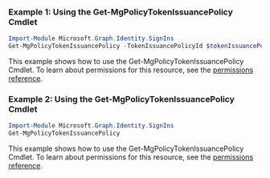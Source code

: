 ### Example 1: Using the Get-MgPolicyTokenIssuancePolicy Cmdlet
```powershell
Import-Module Microsoft.Graph.Identity.SignIns
Get-MgPolicyTokenIssuancePolicy -TokenIssuancePolicyId $tokenIssuancePolicyId
```
This example shows how to use the Get-MgPolicyTokenIssuancePolicy Cmdlet.
To learn about permissions for this resource, see the [permissions reference](/graph/permissions-reference).
### Example 2: Using the Get-MgPolicyTokenIssuancePolicy Cmdlet
```powershell
Import-Module Microsoft.Graph.Identity.SignIns
Get-MgPolicyTokenIssuancePolicy
```
This example shows how to use the Get-MgPolicyTokenIssuancePolicy Cmdlet.
To learn about permissions for this resource, see the [permissions reference](/graph/permissions-reference).
